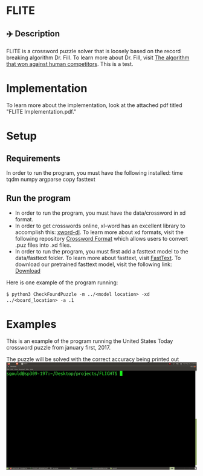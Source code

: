 # FLITE

## ✈️ Description

FLITE is a crossword puzzle solver that is loosely based on the record breaking algorithm Dr. Fill.  To learn more about
Dr. Fill, visit [The algorithm that won against human competitors](https://arxiv.org/abs/1401.4597).  This is a test.


# Implementation

To learn more about the implementation, look at the attached pdf titled "FLITE Implementation.pdf."

# Setup

## Requirements
In order to run the program, you must have the following installed:
time
tqdm
numpy
argparse
copy
fasttext

## Run the program

 - In order to run the program, you must have the data/crossword in xd format.
 - In order to get crosswords online, xl-word has an excellent library to accomplish this: [xword-dl](https://github.com/thisisparker/xword-dl).
To learn more about xd formats, visit the following repository [Crossword Format](https://github.com/century-arcade/xd)
which allows users to convert .puz files into .xd files.
 - In order to run the program, you must first add a fasttext model to the data/fasttext folder.  To learn more about fasttext, visit [FastText](https://fasttext.cc/).
To download our pretrained fasttext model, visit the following link: [Download](https://drive.google.com/file/d/1AZeDvWbBzC6mvLbcC-Kz9_y2jjULsv-A/view?usp=sharing)

Here is one example of the program running:

    $ python3 CheckFoundPuzzle -m ../<model location> -xd ../<board_location> -a .1

# Examples

This is an example of the program running the United States Today crossword puzzle from january first, 2017.

The puzzle will be solved with the correct accuracy being printed out 
![grab-landing-page](https://github.com/seamusgould/FLIGHT/blob/master/example.gif?raw=true)

